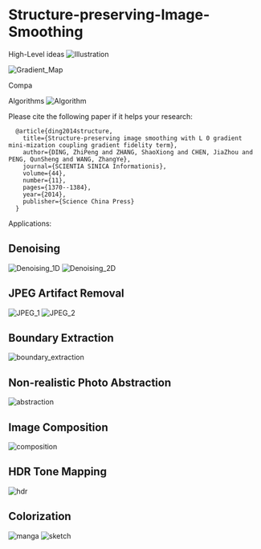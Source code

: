 # Structure-preserving-Image-Smoothing

High-Level ideas
![Illustration](/results/illustration.png)

![Gradient_Map](/results/gradient_map.png)

Compa

Algorithms
![Algorithm](/results/algorithm.png)

Please cite the following paper if it helps your research:

      @article{ding2014structure,
        title={Structure-preserving image smoothing with L 0 gradient mini-mization coupling gradient fidelity term},
        author={DING, ZhiPeng and ZHANG, ShaoXiong and CHEN, JiaZhou and PENG, QunSheng and WANG, ZhangYe},
        journal={SCIENTIA SINICA Informationis},
        volume={44},
        number={11},
        pages={1370--1384},
        year={2014},
        publisher={Science China Press}
      }

Applications:
## Denoising
![Denoising_1D](/results/1D_example.png)
![Denoising_2D](/results/denoising.png)

## JPEG Artifact Removal
![JPEG_1](/results/jpeg_artfacts_removal_1.png)
![JPEG_2](results/jpeg_artifacts_removal_2.png)

## Boundary Extraction
![boundary_extraction](/results/canny_boundary_extraction.png)

## Non-realistic Photo Abstraction
![abstraction](/results/nonphotorealistic_rendering.png)

## Image Composition
![composition](/results/photo_composition.png)

## HDR Tone Mapping
![hdr](/results/hdr_tonemaping.png)

## Colorization
![manga](/results/colorization_1.png)
![sketch](/results/colorization_2.png)

